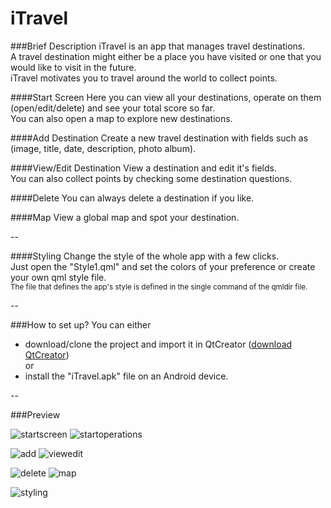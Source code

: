 # iTravel

###Brief Description
iTravel is an app that manages travel destinations.</br>
A travel destination might either be a place you have visited or one that you would like to visit in the future.</br>
iTravel  motivates you to travel around the world to collect points.

####Start Screen
Here you can view all your destinations, operate on them (open/edit/delete) and see your total score so far.</br>
You can also open a map to explore new destinations.</br>

####Add Destination
Create a new travel destination with fields such as (image, title, date, description, photo album).

####View/Edit Destination
View a destination and edit it's fields.</br>
You can also collect points by checking some destination questions.

####Delete
You can always delete a destination if you like.

####Map
View a global map and spot your destination.

--

####Styling
Change the style of the whole app with a few clicks.</br>
Just open the "Style1.qml" and set the colors of your preference or create your own qml style file.</br>
<sub>The file that defines the app's style is defined in the single command of the qmldir file.</sub>

--

###How to set up?
You can either<br/> 
* download/clone the project and import it in QtCreator ([download QtCreator](https://www.qt.io/download-open-source/#section-2))</br>
or<br/>
* install the "iTravel.apk" file on an Android device.

--

###Preview

![startscreen](https://cloud.githubusercontent.com/assets/10010156/18164907/1b04c888-704b-11e6-89c9-f026a26c4997.png "Start screen") ![startoperations](https://cloud.githubusercontent.com/assets/10010156/18165018/a52131fa-704b-11e6-8816-b79e126fad6a.png "Operate on your destinations")


![add](https://cloud.githubusercontent.com/assets/10010156/18165148/4bda6200-704c-11e6-8df6-a668148ec2b4.png "Create a new destination") ![viewedit](https://cloud.githubusercontent.com/assets/10010156/18165166/62ddf87c-704c-11e6-97ee-a0a271f17e0f.png "View or Edit a destination")


![delete](https://cloud.githubusercontent.com/assets/10010156/18165213/a33aabc2-704c-11e6-8ec4-941e912e2ef8.png "Delete a destination") ![map](https://cloud.githubusercontent.com/assets/10010156/18165227/b7a2bc26-704c-11e6-8d47-4e2a2d5f9d61.png "Spot your destinations on the Map")


![styling](https://cloud.githubusercontent.com/assets/10010156/18165503/4cc74866-704e-11e6-8d42-bbaf59af7832.png "Fully customize your app easily!")




